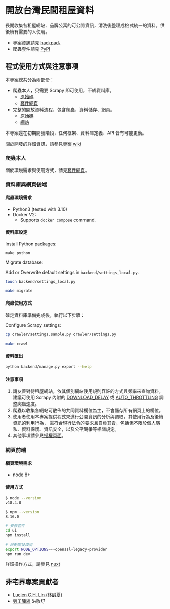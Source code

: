 # 開放台灣民間租屋資料

長期收集各租屋網站、品牌公寓的可公開資訊，清洗後整理成格式統一的資料，供後續有需要的人使用。

- 專案資訊請見 [hackpad](https://g0v.hackpad.tw/Ih7Jp4pUD5y)。
- 爬蟲套件請見 [PyPI](https://pypi.org/project/scrapy-tw-rental-house/)

## 程式使用方式與注意事項

本專案總共分為兩部份：

- 爬蟲本人，只需要 Scrapy 即可使用，不綁資料庫。
  - [原始碼](https://github.com/g0v/tw-rental-house-data/tree/master/scrapy-package)
  - [套件網頁](https://pypi.org/project/scrapy-tw-rental-house/)
- 完整的開放資料流程，包含爬蟲、資料儲存、網頁。
  - [原始碼](https://github.com/g0v/tw-rental-house-data)
  - [網站](https://rentalhouse.g0v.ddio.io)

本專案還在初期開發階段，任何框架、資料庫定義、API 皆有可能更動。

關於開發的詳細資訊，請參見[專案 wiki](https://github.com/g0v/tw-rental-house-data/wiki/)

### 爬蟲本人

關於環境需求與使用方式，請見[套件網頁](https://pypi.org/project/scrapy-tw-rental-house/)。

### 資料庫與網頁後端

#### 爬蟲環境需求

- Python3 (tested with 3.10)
- Docker V2:
  - Supports `docker compose` command.

#### 資料庫設定

Install Python packages:

```make
make python
```

Migrate database:

Add or Overwrite default settings in `backend/settings_local.py`.

```bash
touch backend/settings_local.py
```

```bash
make migrate
```

#### 爬蟲使用方式

確定資料庫準備完成後，執行以下步驟：

Configure Scrapy settings:

```bash
cp crawler/settings.sample.py crawler/settings.py
```

```bash
make crawl
```

#### 資料匯出

```bash
python backend/manage.py export --help
```

#### 注意事項

1. 請友善對待租屋網站，依其個別網站使用規則容許的方式與頻率來查詢資料，建議可使用 Scrapy 內附的
   [DOWNLOAD_DELAY](https://doc.scrapy.org/en/latest/topics/settings.html#std:setting-DOWNLOAD_DELAY) 或
   [AUTO_THROTTLING](https://doc.scrapy.org/en/latest/topics/autothrottle.html) 調整爬蟲速度。
2. 爬蟲以收集各網站可散佈的共同資料欄位為主，不會儲存所有網頁上的欄位。
3. 使用者使用本專案提供程式來進行公開資訊的分析與調取，其使用行為及後續資訊的利用行為，
   需符合現行法令的要求且自負其責，包括但不限於個人隱私、資料保護、資訊安全，以及公平競爭等相關規定。
4. 其他事項請參見[授權頁面](LICENSE)。

### 網頁前端

#### 網頁環境需求

- node 8+

#### 使用方式

```bash
$ node --version
v18.4.0

$ npm --version
8.16.0
```

```bash
# 安裝套件
cd ui
npm install

# 啟動開發環境
export NODE_OPTIONS=--openssl-legacy-provider
npm run dev
```

詳細操作方式，請參見 [nuxt](https://nuxtjs.org/)

## 非宅界專案貢獻者

- [Lucien C.H. Lin (林誠夏)](lucien.cc)
- [勞工陣線](http://labor.ngo.tw/) 洪敬舒
